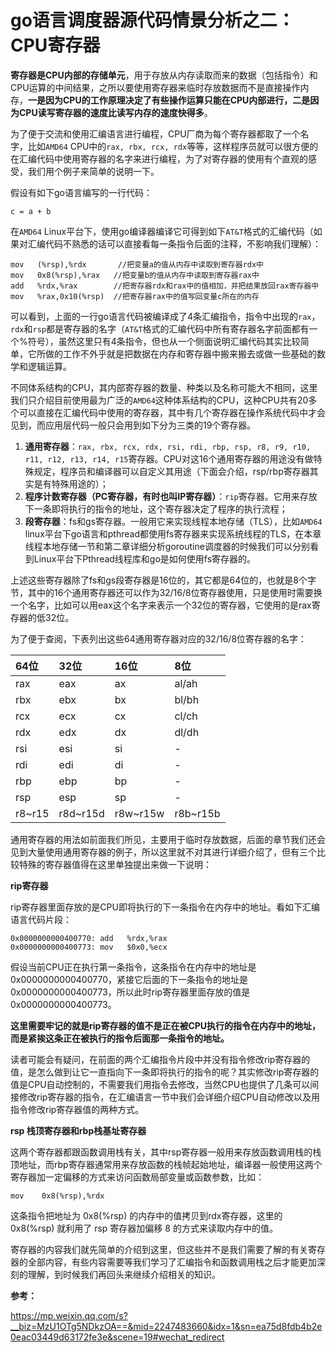 # go语言调度器源代码情景分析之二：CPU寄存器

**寄存器是CPU内部的存储单元**，用于存放从内存读取而来的数据（包括指令）和CPU运算的中间结果，之所以要使用寄存器来临时存放数据而不是直接操作内存，**一是因为CPU的工作原理决定了有些操作运算只能在CPU内部进行，二是因为CPU读写寄存器的速度比读写内存的速度快得多**。

为了便于交流和使用汇编语言进行编程，CPU厂商为每个寄存器都取了一个名字，比如`AMD64` CPU中的`rax, rbx, rcx, rdx`等等，这样程序员就可以很方便的在汇编代码中使用寄存器的名字来进行编程，为了对寄存器的使用有个直观的感受，我们用个例子来简单的说明一下。

假设有如下go语言编写的一行代码：

```
c = a + b
```

在`AMD64` Linux平台下，使用go编译器编译它可得到如下`AT&T`格式的汇编代码（如果对汇编代码不熟悉的话可以直接看每一条指令后面的注释，不影响我们理解）：

```
mov   (%rsp),%rdx       //把变量a的值从内存中读取到寄存器rdx中
mov   0x8(%rsp),%rax   //把变量b的值从内存中读取到寄存器rax中
add   %rdx,%rax        //把寄存器rdx和rax中的值相加，并把结果放回rax寄存器中
mov   %rax,0x10(%rsp)  //把寄存器rax中的值写回变量c所在的内存
```

可以看到，上面的一行go语言代码被编译成了4条汇编指令，指令中出现的`rax`，`rdx`和`rsp`都是寄存器的名字（`AT&T`格式的汇编代码中所有寄存器名字前面都有一个%符号），虽然这里只有4条指令，但也从一个侧面说明汇编代码其实比较简单，它所做的工作不外乎就是把数据在内存和寄存器中搬来搬去或做一些基础的数学和逻辑运算。

不同体系结构的CPU，其内部寄存器的数量、种类以及名称可能大不相同，这里我们只介绍目前使用最为广泛的`AMD64`这种体系结构的CPU，这种CPU共有20多个可以直接在汇编代码中使用的寄存器，其中有几个寄存器在操作系统代码中才会见到，而应用层代码一般只会用到如下分为三类的19个寄存器。

1. **通用寄存器**：`rax, rbx, rcx, rdx, rsi, rdi, rbp, rsp, r8, r9, r10, r11, r12, r13, r14, r15`寄存器。CPU对这16个通用寄存器的用途没有做特殊规定，程序员和编译器可以自定义其用途（下面会介绍，rsp/rbp寄存器其实是有特殊用途的）；
2. **程序计数寄存器（PC寄存器，有时也叫IP寄存器）**：`rip`寄存器。它用来存放下一条即将执行的指令的地址，这个寄存器决定了程序的执行流程；
3. **段寄存器**：fs和gs寄存器。一般用它来实现线程本地存储（TLS），比如`AMD64` linux平台下go语言和pthread都使用fs寄存器来实现系统线程的TLS，在本章线程本地存储一节和第二章详细分析goroutine调度器的时候我们可以分别看到Linux平台下Pthread线程库和go是如何使用fs寄存器的。

上述这些寄存器除了fs和gs段寄存器是16位的，其它都是64位的，也就是8个字节，其中的16个通用寄存器还可以作为32/16/8位寄存器使用，只是使用时需要换一个名字，比如可以用eax这个名字来表示一个32位的寄存器，它使用的是rax寄存器的低32位。

为了便于查阅，下表列出这些64通用寄存器对应的32/16/8位寄存器的名字：

| 64位   | 32位     | 16位     | 8位      |
| :----- | :------- | :------- | :------- |
| rax    | eax      | ax       | al/ah    |
| rbx    | ebx      | bx       | bl/bh    |
| rcx    | ecx      | cx       | cl/ch    |
| rdx    | edx      | dx       | dl/dh    |
| rsi    | esi      | si       | -        |
| rdi    | edi      | di       | -        |
| rbp    | ebp      | bp       | -        |
| rsp    | esp      | sp       | -        |
| r8~r15 | r8d~r15d | r8w~r15w | r8b~r15b |

通用寄存器的用法如前面我们所见，主要用于临时存放数据，后面的章节我们还会见到大量使用通用寄存器的例子，所以这里就不对其进行详细介绍了，但有三个比较特殊的寄存器值得在这里单独提出来做一下说明：

**rip寄存器**

rip寄存器里面存放的是CPU即将执行的下一条指令在内存中的地址。看如下汇编语言代码片段：

```
0x0000000000400770: add   %rdx,%rax
0x0000000000400773: mov   $0x0,%ecx
```

假设当前CPU正在执行第一条指令，这条指令在内存中的地址是0x0000000000400770，紧接它后面的下一条指令的地址是0x0000000000400773，所以此时rip寄存器里面存放的值是0x0000000000400773。

**这里需要牢记的就是rip寄存器的值不是正在被CPU执行的指令在内存中的地址，而是紧挨这条正在被执行的指令后面那一条指令的地址。**

读者可能会有疑问，在前面的两个汇编指令片段中并没有指令修改rip寄存器的值，是怎么做到让它一直指向下一条即将执行的指令的呢？其实修改rip寄存器的值是CPU自动控制的，不需要我们用指令去修改，当然CPU也提供了几条可以间接修改rip寄存器的指令，在汇编语言一节中我们会详细介绍CPU自动修改以及用指令修改rip寄存器值的两种方式。

**rsp 栈顶寄存器和rbp栈基址寄存器**

这两个寄存器都跟函数调用栈有关，其中rsp寄存器一般用来存放函数调用栈的栈顶地址，而rbp寄存器通常用来存放函数的栈帧起始地址，编译器一般使用这两个寄存器加一定偏移的方式来访问函数局部变量或函数参数，比如：

```
mov    0x8(%rsp),%rdx
```

这条指令把地址为 0x8(%rsp) 的内存中的值拷贝到rdx寄存器，这里的0x8(%rsp) 就利用了 rsp 寄存器加偏移 8 的方式来读取内存中的值。

寄存器的内容我们就先简单的介绍到这里，但这些并不是我们需要了解的有关寄存器的全部内容，有些内容需要等我们学习了汇编指令和函数调用栈之后才能更加深刻的理解，到时候我们再回头来继续介绍相关的知识。

**参考：**

https://mp.weixin.qq.com/s?__biz=MzU1OTg5NDkzOA==&mid=2247483660&idx=1&sn=ea75d8fdb4b2e0eac03449d63172fe3e&scene=19#wechat_redirect